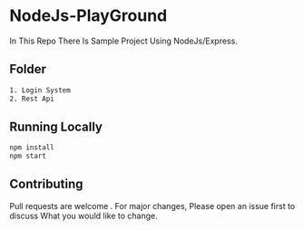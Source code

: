 # NodeJs-PlayGround
In This Repo There Is Sample Project Using NodeJs/Express.

## Folder
```bash
1. Login System
2. Rest Api

````


## Running Locally
```bash
npm install
npm start
```


## Contributing
Pull requests are welcome . For major changes, Please open an issue first to discuss What you would like to change.


